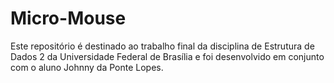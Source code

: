 # Micro-Mouse
Este repositório é destinado ao trabalho final da disciplina de Estrutura de Dados 2 da Universidade Federal de Brasília e foi desenvolvido em conjunto com o aluno Johnny da Ponte Lopes.

